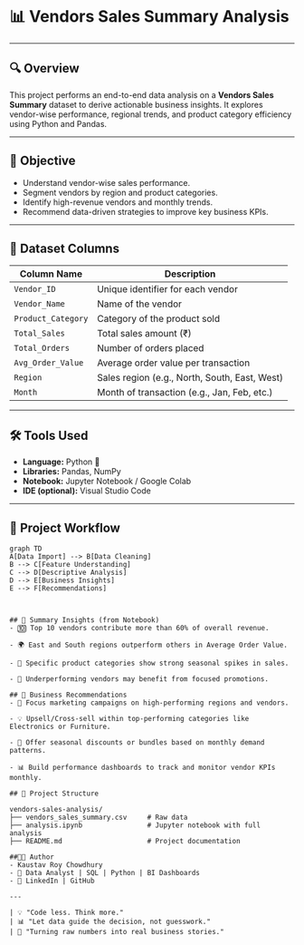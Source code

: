 # 📊 Vendors Sales Summary Analysis

---

## 🔍 Overview

This project performs an end-to-end data analysis on a **Vendors Sales Summary** dataset to derive actionable business insights. It explores vendor-wise performance, regional trends, and product category efficiency using Python and Pandas.

---

## 🎯 Objective

- Understand vendor-wise sales performance.
- Segment vendors by region and product categories.
- Identify high-revenue vendors and monthly trends.
- Recommend data-driven strategies to improve key business KPIs.

---

## 🧱 Dataset Columns

| Column Name         | Description                                       |
|---------------------|---------------------------------------------------|
| `Vendor_ID`         | Unique identifier for each vendor                 |
| `Vendor_Name`       | Name of the vendor                                |
| `Product_Category`  | Category of the product sold                      |
| `Total_Sales`       | Total sales amount (₹)                            |
| `Total_Orders`      | Number of orders placed                           |
| `Avg_Order_Value`   | Average order value per transaction               |
| `Region`            | Sales region (e.g., North, South, East, West)     |
| `Month`             | Month of transaction (e.g., Jan, Feb, etc.)       |

---

## 🛠️ Tools Used

- **Language:** Python 🐍  
- **Libraries:** Pandas, NumPy  
- **Notebook:** Jupyter Notebook / Google Colab  
- **IDE (optional):** Visual Studio Code  

---

## 🚀 Project Workflow

```mermaid
graph TD
A[Data Import] --> B[Data Cleaning]
B --> C[Feature Understanding]
C --> D[Descriptive Analysis]
D --> E[Business Insights]
E --> F[Recommendations]



## 🧠 Summary Insights (from Notebook)
- 🔟 Top 10 vendors contribute more than 60% of overall revenue.

- 🌍 East and South regions outperform others in Average Order Value.

- 📅 Specific product categories show strong seasonal spikes in sales.

- 🚨 Underperforming vendors may benefit from focused promotions.

## 📌 Business Recommendations
- 🎯 Focus marketing campaigns on high-performing regions and vendors.

- 💡 Upsell/Cross-sell within top-performing categories like Electronics or Furniture.

- 🎁 Offer seasonal discounts or bundles based on monthly demand patterns.

- 📊 Build performance dashboards to track and monitor vendor KPIs monthly.

## 📂 Project Structure

vendors-sales-analysis/
├── vendors_sales_summary.csv     # Raw data
├── analysis.ipynb                # Jupyter notebook with full analysis
├── README.md                     # Project documentation

##👨‍💻 Author
- Kaustav Roy Chowdhury
- 💼 Data Analyst | SQL | Python | BI Dashboards
- 🔗 LinkedIn | GitHub

---

| 💡 "Code less. Think more."
| 📊 "Let data guide the decision, not guesswork."
| 🚀 "Turning raw numbers into real business stories."

